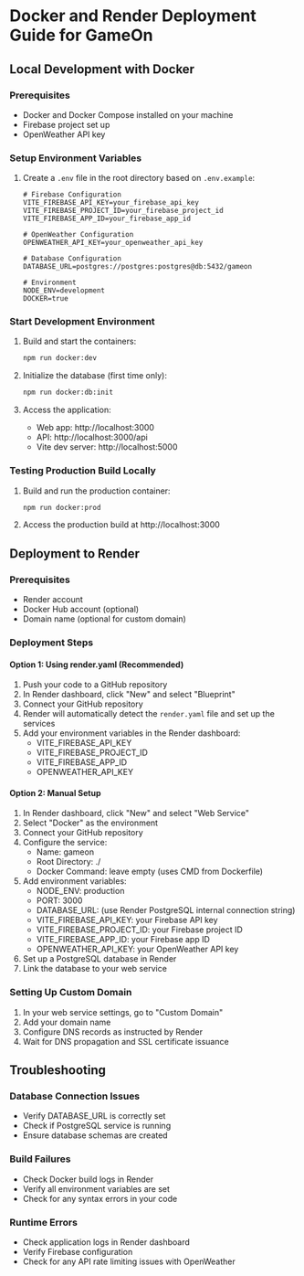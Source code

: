 # Docker and Render Deployment Guide for GameOn

## Local Development with Docker

### Prerequisites
- Docker and Docker Compose installed on your machine
- Firebase project set up
- OpenWeather API key

### Setup Environment Variables
1. Create a `.env` file in the root directory based on `.env.example`:
   ```
   # Firebase Configuration
   VITE_FIREBASE_API_KEY=your_firebase_api_key
   VITE_FIREBASE_PROJECT_ID=your_firebase_project_id
   VITE_FIREBASE_APP_ID=your_firebase_app_id

   # OpenWeather Configuration
   OPENWEATHER_API_KEY=your_openweather_api_key

   # Database Configuration
   DATABASE_URL=postgres://postgres:postgres@db:5432/gameon

   # Environment
   NODE_ENV=development
   DOCKER=true
   ```

### Start Development Environment
1. Build and start the containers:
   ```bash
   npm run docker:dev
   ```

2. Initialize the database (first time only):
   ```bash
   npm run docker:db:init
   ```

3. Access the application:
   - Web app: http://localhost:3000
   - API: http://localhost:3000/api
   - Vite dev server: http://localhost:5000

### Testing Production Build Locally
1. Build and run the production container:
   ```bash
   npm run docker:prod
   ```

2. Access the production build at http://localhost:3000

## Deployment to Render

### Prerequisites
- Render account
- Docker Hub account (optional)
- Domain name (optional for custom domain)

### Deployment Steps

#### Option 1: Using render.yaml (Recommended)
1. Push your code to a GitHub repository
2. In Render dashboard, click "New" and select "Blueprint"
3. Connect your GitHub repository
4. Render will automatically detect the `render.yaml` file and set up the services
5. Add your environment variables in the Render dashboard:
   - VITE_FIREBASE_API_KEY
   - VITE_FIREBASE_PROJECT_ID
   - VITE_FIREBASE_APP_ID
   - OPENWEATHER_API_KEY

#### Option 2: Manual Setup
1. In Render dashboard, click "New" and select "Web Service"
2. Select "Docker" as the environment
3. Connect your GitHub repository
4. Configure the service:
   - Name: gameon
   - Root Directory: ./
   - Docker Command: leave empty (uses CMD from Dockerfile)
5. Add environment variables:
   - NODE_ENV: production
   - PORT: 3000
   - DATABASE_URL: (use Render PostgreSQL internal connection string)
   - VITE_FIREBASE_API_KEY: your Firebase API key
   - VITE_FIREBASE_PROJECT_ID: your Firebase project ID
   - VITE_FIREBASE_APP_ID: your Firebase app ID
   - OPENWEATHER_API_KEY: your OpenWeather API key
6. Set up a PostgreSQL database in Render
7. Link the database to your web service

### Setting Up Custom Domain
1. In your web service settings, go to "Custom Domain"
2. Add your domain name
3. Configure DNS records as instructed by Render
4. Wait for DNS propagation and SSL certificate issuance

## Troubleshooting

### Database Connection Issues
- Verify DATABASE_URL is correctly set
- Check if PostgreSQL service is running
- Ensure database schemas are created

### Build Failures
- Check Docker build logs in Render
- Verify all environment variables are set
- Check for any syntax errors in your code

### Runtime Errors
- Check application logs in Render dashboard
- Verify Firebase configuration
- Check for any API rate limiting issues with OpenWeather 